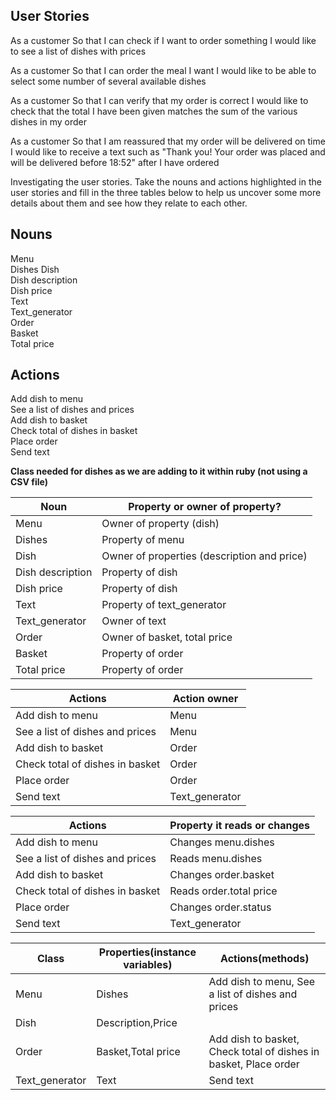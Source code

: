 User Stories
--------------

As a customer
So that I can check if I want to order something
I would like to see a list of dishes with prices

As a customer
So that I can order the meal I want
I would like to be able to select some number of several available dishes

As a customer
So that I can verify that my order is correct
I would like to check that the total I have been given matches the sum of the various dishes in my order

As a customer
So that I am reassured that my order will be delivered on time
I would like to receive a text such as "Thank you! Your order was placed and will be delivered before 18:52" after I have ordered

Investigating the user stories.
Take the nouns and actions highlighted in the user stories and fill in the three tables below to help us uncover some more details about them and see how they relate to each other.

Nouns
-----
Menu  
Dishes
Dish   
Dish description   
Dish price   
Text  
Text_generator  
Order  
Basket  
Total price

Actions
---------
Add dish to menu  
See a list of dishes and prices  
Add dish to basket  
Check total of dishes in basket  
Place order  
Send text  


**Class needed for dishes as we are adding to it within ruby (not using a CSV file)**


|Noun|Property or owner of property?|
|---------|------------|
Menu|Owner of property (dish)
Dishes|Property of menu
Dish|Owner of properties (description and price)  
Dish description|Property of dish
Dish price|Property of dish
Text|Property of text_generator  
Text_generator|Owner of text
Order|Owner of basket, total price
Basket|Property of order
Total price|Property of order


|Actions|Action owner|
|---------|------------|
Add dish to menu|Menu  
See a list of dishes and prices|Menu
Add dish to basket|Order  
Check total of dishes in basket|Order  
Place order|Order  
Send text|Text_generator


|Actions|Property it reads or changes|
|---------|------------|
Add dish to menu|Changes menu.dishes
See a list of dishes and prices|Reads menu.dishes
Add dish to basket|Changes order.basket
Check total of dishes in basket|Reads order.total price  
Place order|Changes order.status  
Send text|Text_generator


|Class|Properties(instance variables)|Actions(methods)|
|---------|------------|-----------|
|Menu|Dishes|Add dish to menu, See a list of dishes and prices|
|Dish|Description,Price| |
|Order|Basket,Total price|Add dish to basket, Check total of dishes in basket, Place order|
|Text_generator|Text|Send text|

